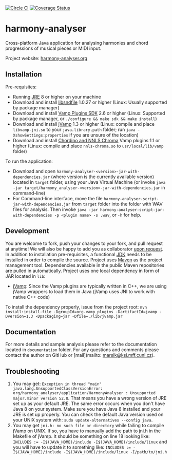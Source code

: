 [![Circle CI](https://circleci.com/gh/lacimarsik/harmony-analyser.png?style=shield&circle-token=75d33ca47b62b8f09af431379c206b6cf80bd361)](https://circleci.com/gh/lacimarsik/harmony-analyser)
[![Coverage Status](https://coveralls.io/repos/github/lacimarsik/harmony-analyser/badge.svg?branch=master)](https://coveralls.io/github/lacimarsik/harmony-analyser?branch=master)

# harmony-analyser
Cross-platform Java application for analysing harmonies and chord progressions of musical pieces or MIDI input.

Project website: [harmony-analyser.org](http://harmony-analyser.org)

## Installation
Pre-requisites:
* Running [JRE](https://www.java.com/en/download/) 8 or higher on your machine
* Download and install [libsndfile](http://www.mega-nerd.com/libsndfile/) 1.0.27 or higher (Linux: Usually supported by package manager)
* Download and install [Vamp Plugins SDK](https://code.soundsoftware.ac.uk/projects/vamp-plugin-sdk) 2.6 or higher (Linux: Supported by package manager, or `./configure && make sdk && make install`)
* Download and install [jVamp](https://code.soundsoftware.ac.uk/projects/jvamp) 1.3 or higher (Linux: compile and place `libvamp-jni.so` to your `java.library.path` folder; run `java -XshowSettings:properties` if you are unsure of the location)
* Download and install [Chordino and NNLS Chroma](http://www.isophonics.net/nnls-chroma) Vamp plugins 1.1 or higher (Linux: compile and place `nnls-chroma.so` to `usr/local/lib/vamp` folder)

To run the application:
* Download and open `harmony-analyser-<version>-jar-with-dependencies.jar` (where version is the currently available version) located in `target` folder, using your Java Virtual Machine (or invoke `java -jar target/harmony_analyser-<version>-jar-with-dependencies.jar` in command-line)
* For Command-line interface, move the file `harmony-analyser-script-jar-with-dependencies.jar` from `target` folder into the folder with WAV files for analysis. Then invoke `java -jar harmony-analyser-script-jar-with-dependencies -p <plugin name> -s .wav`, or `-h` for help.

## Development
You are welcome to fork, push your changes to your fork, and pull request at anytime! We will also be happy to add you as collaborator [upon request](mailto:marsik@ksi.mff.cuni.cz). In addition to installation pre-requisites, a functional [JDK](http://www.oracle.com/technetwork/java/javase/downloads/jre8-downloads-2133155.html) needs to be installed in order to compile the source.
Project uses [Maven](https://maven.apache.org/) as the project management tool. Dependencies available in the public Maven repositories are pulled in automatically.
Project uses one local dependency in form of JAR located in `lib`:
* [jVamp](https://code.soundsoftware.ac.uk/projects/jvamp): Since the Vamp plugins are typically written in C++, we are using jVamp wrappers to load them in Java (jVamp uses JNI to work with native C++ code)

To install the dependency properly, issue from the project root:
`mvn install:install-file -DgroupId=org.vamp_plugins -DartifactId=jvamp -Dversion=1.3 -Dpackaging=jar -Dfile=./lib/jvamp.jar`

## Documentation
For more details and sample analysis please refer to the documentation located in `documentation` folder.
For any questions and comments please contact the author on GitHub or [mail](mailto: marsik@ksi.mff.cuni.cz).

## Troubleshooting
1. You may get: `Exception in thread "main" java.lang.UnsupportedClassVersionError: org/harmony_analyser/application/HarmonyAnalyser : Unsupported major.minor version 52.0`. That means you have a wrong version of JRE set up as your default JRE. The same error occurs when you don't have Java 8 on your system. Make sure you have Java 8 installed and your JRE is set up properly. You can check the default Java version used on your UNIX system with: `sudo update-alternatives --config java`.
2. You may get `jni.h: no such file or directory` while failing to compile jVamp on UNIX. If so, you have to manually add the path to jni.h in the Makefile of jVamp. It should be something on line 18 looking like: `INCLUDES := -I$(JAVA_HOME)/include -I$(JAVA_HOME)/include/linux` and you will have to update it to something like: `INCLUDES := -I$(JAVA_HOME)/include -I$(JAVA_HOME)/include/linux -I/path/to/jni.h`

